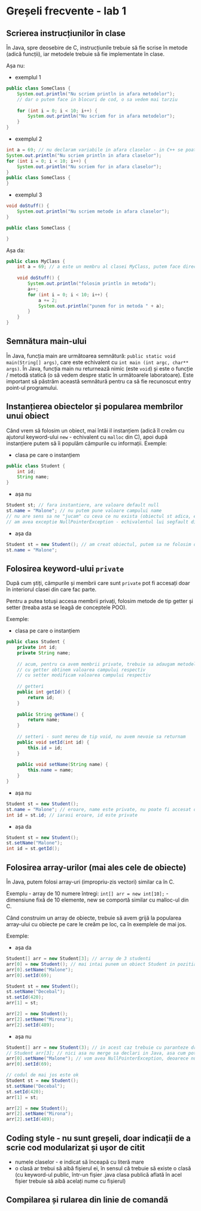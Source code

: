 # Greșeli frecvente - lab 1
## Scrierea instrucțiunilor în clase
În Java, spre deosebire de C, instrucțiunile trebuie să fie scrise în metode (adică funcții), iar metodele trebuie să fie implementate în clase.

Așa nu:
- exemplul 1
```java
public class SomeClass {
	System.out.println("Nu scriem println in afara metodelor"); 
	// dar o putem face in blocuri de cod, o sa vedem mai tarziu
	
	for (int i = 0; i < 10; i++) {
		System.out.println("Nu scriem for in afara metodelor");
	}
}
```
- exemplul 2
```java
int a = 69; // nu declaram variabile in afara claselor - in C++ se poate
System.out.println("Nu scriem println in afara claselor");
for (int i = 0; i < 10; i++) {
	System.out.println("Nu scriem for in afara claselor");
}
public class SomeClass {
}
```
- exemplul 3
```java
void doStuff() {
	System.out.println("Nu scriem metode in afara claselor");
}

public class SomeClass {

}
```

Așa da:
```java
public class MyClass {
	int a = 69; // a este un membru al clasei MyClass, putem face direct initializarea aici
	
	void doStuff() {
		System.out.println("folosim println in metoda");
		a++;
		for (int i = 0; i < 10; i++) {
			a += 2;
			System.out.println("punem for in metoda " + a);
		}
	}
}
```

## Semnătura main-ului
În Java, funcția main are următoarea semnătură: `public static void main(String[] args)`, care este echivalent cu `int main (int argc, char** args)`. În Java, funcția main nu returnează nimic (este `void`) și este o funcție / metodă statică (o să vedem despre static în următoarele laboratoare). Este important să păstrăm această semnătură pentru ca să fie recunoscut entry point-ul programului.
## Instanțierea obiectelor și popularea membrilor unui obiect
Când vrem să folosim un obiect, mai întâi il instanțiem (adică îl creăm cu ajutorul keyword-ului `new` - echivalent cu `malloc` din C), apoi după instanțiere putem să îi populăm câmpurile cu informații.
Exemple:
- clasa pe care o instanțiem
```java
public class Student {
	int id;
	String name;
}
```
- așa nu
```java
Student st; // fara instantiere, are valoare default null
st.name = "Malone"; // nu putem pune valoare campului name
// nu are sens sa ne "jucam" cu ceva ce nu exista (obiectul st adica, el nu a fost creat)
// am avea exceptie NullPointerException - echivalentul lui segfault din C
```
- așa da
```java
Student st = new Student(); // am creat obiectul, putem sa ne folosim de el
st.name = "Malone";
```
## Folosirea keyword-ului `private`
După cum știți, câmpurile și membrii care sunt `private` pot fi accesați doar în interiorul clasei din care fac parte.

Pentru a putea totuși accesa membrii privați, folosim metode de tip getter și setter (treaba asta se leagă de conceptele POO).

Exemple:
- clasa pe care o instanțiem
```java
public class Student {
	private int id;
	private String name;
	
	// acum, pentru ca avem membrii private, trebuie sa adaugam metodele getter si setter
	// cu getter obtinem valoarea campului respectiv
	// cu setter modificam valoarea campului respectiv
	
	// getteri
	public int getId() {
		return id;
	}
	
	public String getName() {
		return name;
	}
	
	// setteri - sunt mereu de tip void, nu avem nevoie sa returnam
	public void setId(int id) {
		this.id = id;
	}
	
	public void setName(String name) {
		this.name = name;
	}
}
```
- așa nu
```java
Student st = new Student();
st.name = "Malone"; // eroare, name este private, nu poate fi accesat din afara clasei
int id = st.id; // iarasi eroare, id este private
```
- așa da
```java
Student st = new Student();
st.setName("Malone");
int id = st.getId();
```
## Folosirea array-urilor (mai ales cele de obiecte)
În Java, putem folosi array-uri (impropriu-zis vectori) similar ca în C.

Exemplu - array de 10 numere întregi: `int[] arr = new int[10];` - dimensiune fixă de 10 elemente, new se comportă similar cu malloc-ul din C.

Când construim un array de obiecte, trebuie să avem grijă la popularea array-ului cu obiecte pe care le creăm pe loc, ca în exemplele de mai jos.

Exemple:
- așa da
```java
Student[] arr = new Student[3]; // array de 3 studenti
arr[0] = new Student(); // mai intai punem un obiect Student in pozitia 0, apoi atribuim valori obiectului din pozitia respectiva
arr[0].setName("Malone");
arr[0].setId(69);

Student st = new Student();
st.setName("Decebal");
st.setId(420);
arr[1] = st;

arr[2] = new Student();
arr[2].setName("Mirona");
arr[2].setId(489);
```
- așa nu
```java
Student[] arr = new Student(3); // in acest caz trebuie cu paranteze drepte la marimea array-ului
// Student arr[3]; // nici asa nu merge sa declari in Java, asa cum poti in C
arr[0].setName("Malone"); // vom avea NullPointerException, deoarece nu exista obiectul de tip Student din pozitia 0, nu este creat
arr[0].setId(69);

// codul de mai jos este ok
Student st = new Student();
st.setName("Decebal");
st.setId(420);
arr[1] = st;

arr[2] = new Student();
arr[2].setName("Mirona");
arr[2].setId(489);
```
## Coding style - nu sunt greșeli, doar indicații de a scrie cod modularizat și ușor de citit
- numele claselor - e indicat să înceapă cu literă mare
- o clasă ar trebui să aibă fișierul ei, în sensul că trebuie să existe o clasă (cu keyword-ul public, într-un fișier .java clasa publică aflată în acel fișier trebuie să aibă acelați nume cu fișierul)
## Compilarea și rularea din linie de comandă
